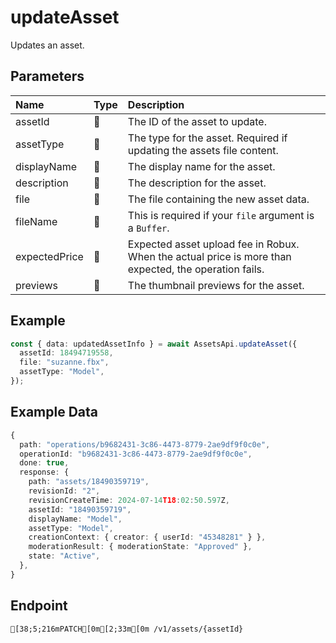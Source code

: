
# updateAsset
Updates an asset.


## Parameters
| Name          | Type  | Description                                                                                           |
| :------------ | :---- | :---------------------------------------------------------------------------------------------------- |
| assetId       | 🤷    | The ID of the asset to update.                                                                        |
| assetType     | 🤷    | The type for the asset. Required if updating the assets file content.                                 |
| displayName   | 🤷    | The display name for the asset.                                                                       |
| description   | 🤷    | The description for the asset.                                                                        |
| file          | 🤷    | The file containing the new asset data.                                                               |
| fileName      | 🤷    | This is required if your `file` argument is a `Buffer`.                                               |
| expectedPrice | 🤷    | Expected asset upload fee in Robux. When the actual price is more than expected, the operation fails. |
| previews      | 🤷    | The thumbnail previews for the asset.                                                                 |



## Example
```ts copy showLineNumbers
const { data: updatedAssetInfo } = await AssetsApi.updateAsset({
  assetId: 18494719558,
  file: "suzanne.fbx",
  assetType: "Model",
}); 
```


## Example Data
```ts copy showLineNumbers
{
  path: "operations/b9682431-3c86-4473-8779-2ae9df9f0c0e",
  operationId: "b9682431-3c86-4473-8779-2ae9df9f0c0e",
  done: true,
  response: {
    path: "assets/18490359719",
    revisionId: "2",
    revisionCreateTime: 2024-07-14T18:02:50.597Z,
    assetId: "18490359719",
    displayName: "Model",
    assetType: "Model",
    creationContext: { creator: { userId: "45348281" } },
    moderationResult: { moderationState: "Approved" },
    state: "Active",
  },
} 
```


## Endpoint
```ansi
[38;5;216mPATCH[0m[2;33m[0m /v1/assets/{assetId}
```
  